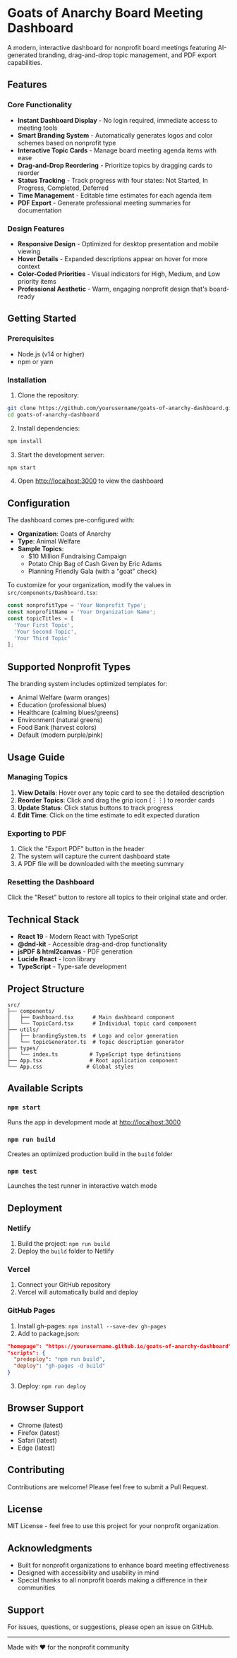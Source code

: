 # Goats of Anarchy Board Meeting Dashboard

A modern, interactive dashboard for nonprofit board meetings featuring AI-generated branding, drag-and-drop topic management, and PDF export capabilities.

## Features

### Core Functionality
- **Instant Dashboard Display** - No login required, immediate access to meeting tools
- **Smart Branding System** - Automatically generates logos and color schemes based on nonprofit type
- **Interactive Topic Cards** - Manage board meeting agenda items with ease
- **Drag-and-Drop Reordering** - Prioritize topics by dragging cards to reorder
- **Status Tracking** - Track progress with four states: Not Started, In Progress, Completed, Deferred
- **Time Management** - Editable time estimates for each agenda item
- **PDF Export** - Generate professional meeting summaries for documentation

### Design Features
- **Responsive Design** - Optimized for desktop presentation and mobile viewing
- **Hover Details** - Expanded descriptions appear on hover for more context
- **Color-Coded Priorities** - Visual indicators for High, Medium, and Low priority items
- **Professional Aesthetic** - Warm, engaging nonprofit design that's board-ready

## Getting Started

### Prerequisites
- Node.js (v14 or higher)
- npm or yarn

### Installation

1. Clone the repository:
```bash
git clone https://github.com/yourusername/goats-of-anarchy-dashboard.git
cd goats-of-anarchy-dashboard
```

2. Install dependencies:
```bash
npm install
```

3. Start the development server:
```bash
npm start
```

4. Open [http://localhost:3000](http://localhost:3000) to view the dashboard

## Configuration

The dashboard comes pre-configured with:
- **Organization**: Goats of Anarchy
- **Type**: Animal Welfare
- **Sample Topics**:
  - $10 Million Fundraising Campaign
  - Potato Chip Bag of Cash Given by Eric Adams
  - Planning Friendly Gala (with a "goat" check)

To customize for your organization, modify the values in `src/components/Dashboard.tsx`:

```typescript
const nonprofitType = 'Your Nonprofit Type';
const nonprofitName = 'Your Organization Name';
const topicTitles = [
  'Your First Topic',
  'Your Second Topic',
  'Your Third Topic'
];
```

## Supported Nonprofit Types

The branding system includes optimized templates for:
- Animal Welfare (warm oranges)
- Education (professional blues)
- Healthcare (calming blues/greens)
- Environment (natural greens)
- Food Bank (harvest colors)
- Default (modern purple/pink)

## Usage Guide

### Managing Topics

1. **View Details**: Hover over any topic card to see the detailed description
2. **Reorder Topics**: Click and drag the grip icon (⋮⋮) to reorder cards
3. **Update Status**: Click status buttons to track progress
4. **Edit Time**: Click on the time estimate to edit expected duration

### Exporting to PDF

1. Click the "Export PDF" button in the header
2. The system will capture the current dashboard state
3. A PDF file will be downloaded with the meeting summary

### Resetting the Dashboard

Click the "Reset" button to restore all topics to their original state and order.

## Technical Stack

- **React 19** - Modern React with TypeScript
- **@dnd-kit** - Accessible drag-and-drop functionality
- **jsPDF & html2canvas** - PDF generation
- **Lucide React** - Icon library
- **TypeScript** - Type-safe development

## Project Structure

```
src/
├── components/
│   ├── Dashboard.tsx      # Main dashboard component
│   └── TopicCard.tsx      # Individual topic card component
├── utils/
│   ├── brandingSystem.ts  # Logo and color generation
│   └── topicGenerator.ts  # Topic description generator
├── types/
│   └── index.ts          # TypeScript type definitions
├── App.tsx               # Root application component
└── App.css              # Global styles
```

## Available Scripts

### `npm start`
Runs the app in development mode at [http://localhost:3000](http://localhost:3000)

### `npm run build`
Creates an optimized production build in the `build` folder

### `npm test`
Launches the test runner in interactive watch mode

## Deployment

### Netlify

1. Build the project: `npm run build`
2. Deploy the `build` folder to Netlify

### Vercel

1. Connect your GitHub repository
2. Vercel will automatically build and deploy

### GitHub Pages

1. Install gh-pages: `npm install --save-dev gh-pages`
2. Add to package.json:
```json
"homepage": "https://yourusername.github.io/goats-of-anarchy-dashboard",
"scripts": {
  "predeploy": "npm run build",
  "deploy": "gh-pages -d build"
}
```
3. Deploy: `npm run deploy`

## Browser Support

- Chrome (latest)
- Firefox (latest)
- Safari (latest)
- Edge (latest)

## Contributing

Contributions are welcome! Please feel free to submit a Pull Request.

## License

MIT License - feel free to use this project for your nonprofit organization.

## Acknowledgments

- Built for nonprofit organizations to enhance board meeting effectiveness
- Designed with accessibility and usability in mind
- Special thanks to all nonprofit boards making a difference in their communities

## Support

For issues, questions, or suggestions, please open an issue on GitHub.

---

Made with ❤️ for the nonprofit community
